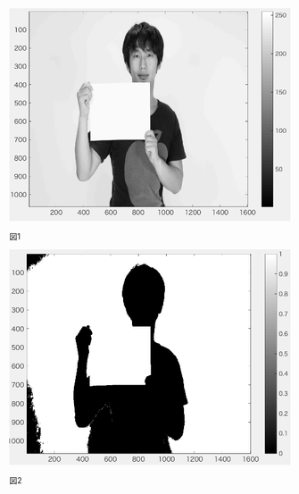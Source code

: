 <img src="https://github.com/tableamd/lecture_image_processing/blob/master/kadai5/1.png">

図1 

<img src="https://github.com/tableamd/lecture_image_processing/blob/master/kadai5/2.png">

図2 